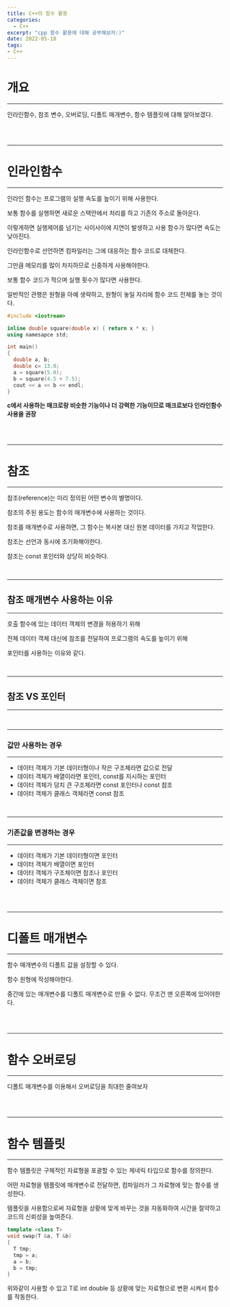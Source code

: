 ```yaml
---
title: C++의 함수 활용
categories:
  - C++
excerpt: "cpp 함수 활용에 대해 공부해보자:)"
date: 2022-05-18
tags:
- C++
---
```



# 개요

---

인라인함수, 참조 변수, 오버로딩, 디폴트 매개변수, 함수 템플릿에 대해 알아보겠다.

<br />
<br />

---

# 인라인함수

---

인라인 함수는 프로그램의 실행 속도를 높이기 위해 사용한다.

보통 함수를 실행하면 새로운 스택안에서 처리를 하고 기존의 주소로 돌아온다.

이렇게하면 실행제어를 넘기는 사이사이에 지연이 발생하고 사용 함수가 많다면 속도는 낮아진다.

인라인함수로 선언하면 컴파일러는 그에 대응하는 함수 코드로 대체한다.

그만큼 메모리를 많이 차지하므로 신중하게 사용해야한다.

보통 함수 코드가 적으며 실행 횟수가 많다면 사용한다.

일반적인 관행은 원형을 아예 생략하고, 원형이 놓일 자리에 함수 코드 전체를 놓는 것이다.

```c++
#include <iostream>

inline double square(double x) { return x * x; }
using namesapce std;

int main()
{
  double a, b;
  double c= 13.0;
  a = square(5.0);
  b = square(4.5 + 7.5);
  cout << a << b << endl;
}
```

**c에서 사용하는 매크로랑 비슷한 기능이나 더 강력한 기능이므로 매크로보다 인라인함수 사용을 권장**


<br />
<br />

---

# 참조

---

참조(reference)는 미리 정의된 어떤 변수의 별명이다.

참조의 주된 용도는 함수의 매개변수에 사용하는 것이다. 

참조를 매개변수로 사용하면, 그 함수는 복사본 대신 원본 데이터를 가지고 작업한다.

참조는 선언과 동시에 초기화해야한다.

참조는 const 포인터와 상당히 비슷하다.

<br />

---

## 참조 매개변수 사용하는 이유

---

호출 함수에 있는 데이터 객체의 변경을 허용하기 위해

전체 데이터 객체 대신에 참조를 전달하여 프로그램의 속도를 높이기 위해

포인터를 사용하는 이유와 같다. 

<br />

---

## 참조 VS 포인터

---

<br />

---

### 값만 사용하는 경우 

---

* 데이터 객체가 기본 데이터형이나 작은 구조체라면 값으로 전달
* 데이터 객체가 배열이라면 포인터, const를 지시하는 포인터
* 데이터 객체가 덩치 큰 구조체라면 const 포인터나 const 참조
* 데이터 객체가 클래스 객체라면 const 참조


<br />

---

### 기존값을 변경하는 경우 

---

* 데이터 객체가 기본 데이터형이면 포인터
* 데이터 객체가 배열이면 포인터
* 데이터 객체가 구조체이면 참조나 포인터
* 데이터 객체가 클래스 객체이면 참조

<br />
<br />

---

# 디폴트 매개변수

---

함수 매개변수의 디폴트 값을 설정할 수 있다.

함수 원형에 작성해야한다.

중간에 있는 매개변수를 디폴트 매개변수로 만들 수 없다. 무조건 맨 오른쪽에 있어야한다.


<br />
<br />

---

# 함수 오버로딩

---

디폴트 매개변수를 이용해서 오버로딩을 최대한 줄여보자

<br />
<br />

---

# 함수 템플릿

---

함수 템플릿은 구체적인 자료형을 포괄할 수 있는 제네릭 타입으로 함수를 정의한다.

어떤 자료형을 템플릿에 매개변수로 전달하면, 컴파일러가 그 자료형에 맞는 함수를 생성한다.

템플릿을 사용함으로써 자료형을 상황에 맞게 바꾸는 것을 자동화하여 시간을 절약하고 코드의 신뢰성을 높여준다.

```c++
template <class T>
void swap(T &a, T &b)
{
  T tmp;
  tmp = a;
  a = b;
  b = tmp;
}
```

위와같이 사용할 수 있고 T로 int double 등 상황에 맞는 자료형으로 변환 시켜서 함수를 작동한다.

